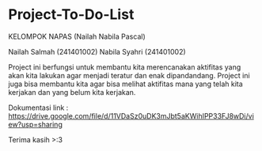 # Project-To-Do-List
KELOMPOK NAPAS (Nailah Nabila Pascal)

Nailah Salmah (241401002)
Nabila Syahri (241401002)

Project ini berfungsi untuk membantu kita merencanakan aktifitas yang akan kita lakukan agar menjadi teratur dan enak dipandandang. Project ini juga bisa membantu kita agar bisa melihat aktifitas mana yang telah kita kerjakan dan yang belum kita kerjakan. 

Dokumentasi link : 
https://drive.google.com/file/d/11VDaSz0uDK3mJbt5aKWihIPP33FJ8wDi/view?usp=sharing

Terima kasih >:3
